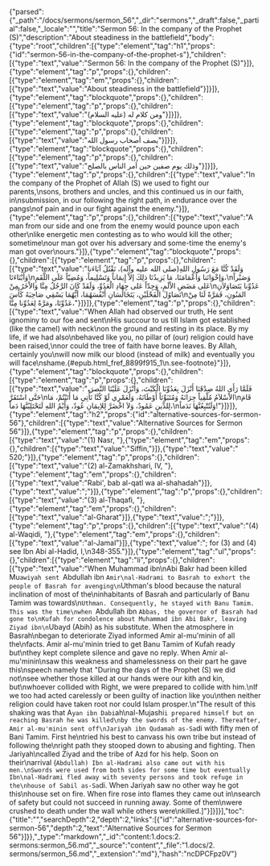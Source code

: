 {"parsed":{"_path":"/docs/sermons/sermon_56","_dir":"sermons","_draft":false,"_partial":false,"_locale":"","title":"Sermon 56:  In the company of the Prophet (S)","description":"About steadiness in the battlefield","body":{"type":"root","children":[{"type":"element","tag":"h1","props":{"id":"sermon-56-in-the-company-of-the-prophet-s"},"children":[{"type":"text","value":"Sermon 56:  In the company of the Prophet (S)"}]},{"type":"element","tag":"p","props":{},"children":[{"type":"element","tag":"em","props":{},"children":[{"type":"text","value":"About steadiness in the battlefield"}]}]},{"type":"element","tag":"blockquote","props":{},"children":[{"type":"element","tag":"p","props":{},"children":[{"type":"text","value":"ومن كلام له (عليه السلام)"}]}]},{"type":"element","tag":"blockquote","props":{},"children":[{"type":"element","tag":"p","props":{},"children":[{"type":"text","value":"يصف أصحاب رسول الله"}]}]},{"type":"element","tag":"blockquote","props":{},"children":[{"type":"element","tag":"p","props":{},"children":[{"type":"text","value":"وذلك يوم صفين حين أمر الناس بالصلح"}]}]},{"type":"element","tag":"p","props":{},"children":[{"type":"text","value":"In the company of the Prophet of Allah (S) we used to fight our parents,\nsons, brothers and uncles, and this continued us in our faith, in\nsubmission, in our following the right path, in endurance over the pangs\nof pain and in our fight against the enemy."}]},{"type":"element","tag":"p","props":{},"children":[{"type":"text","value":"A man from our side and one from the enemy would pounce upon each other\nlike energetic men contesting as to who would kill the other; sometime\nour man got over his adversary and some-time the enemy's man got over\nours."}]},{"type":"element","tag":"blockquote","props":{},"children":[{"type":"element","tag":"p","props":{},"children":[{"type":"text","value":"وَلَقَدْ كُنَّا مَعَ رَسُولِ اللهِ(صلى الله عليه وآله)، نَقْتُلُ آبَاءَنا وَأَبْنَاءَنَا\nوَإخْوَانَنا وَأَعْمَامَنَا، مَا يَزِيدُنَا ذلِكَ إلاَّ إِيمَاناً وَتَسْلِيماً، وَمُضِيّاً عَلَى اللَّقَمِ،\nوَصَبْراً عَلى مَضَضِ الاْلَمِ، وَجِدّاً عَلى جِهَادِ الْعَدُوِّ، وَلَقَدْ كَانَ الرَّجُلُ مِنَّا وَالاْخَرُ مِنْ\nعَدُوِّنا يَتَصَاوَلاَنِ تَصَاوُلَ الْفَحْلَيْنِ، يَتَخَالَسَانِ أَنْفُسَهُمَا، أيُّهُمَا يَسْقِي صَاحِبَهُ كَأْسَ\nالمَنُونِ، فَمَرَّةً لَنَا مِنْ عَدُوِّنَا، ومَرَّةً لِعَدُوِّنا مِنَّا،"}]}]},{"type":"element","tag":"p","props":{},"children":[{"type":"text","value":"When Allah had observed our truth, He sent ignominy to our foe and sent\nHis succour to us till Islam got established (like the camel) with neck\non the ground and resting in its place. By my life, if we had also\nbehaved like you, no pillar of (our) religion could have been raised,\nnor could the tree of faith have borne leaves. By Allah, certainly you\nwill now milk our blood (instead of milk) and eventually you will face\nshame.{#epub.html_fref_8899f915_1\n.see-footnote}"}]},{"type":"element","tag":"blockquote","props":{},"children":[{"type":"element","tag":"p","props":{},"children":[{"type":"text","value":"فَلَمَّا رَأَى اللهُ صِدْقَنَا أَنْزَلَ بِعَدُوِّنَا الْكَبْتَ، وَأَنْزَلَ عَلَيْنَا النَّصرَ، حَتَّى اسْتَقَرَّ\nالاْسْلاَمُ مُلْقِياً جِرَانَهُ وَمُتَبَوِّئاً أَوْطَانَهُ، وَلَعَمْرِي لَوْ كُنَّا نَأْتِي مَا أَتَيْتُمْ، مَا\nقَامَ لِلدِّينِ عَمُودٌ، وَلاَ اخْضَرَّ لِلاِيمَانِ عُودٌ، وَأَيْمُ اللهِ لَتَحْتَلِبُنَّهَا دَماً،\nوَلَتُتْبِعُنَّهَا نَدَماً!"}]}]},{"type":"element","tag":"h2","props":{"id":"alternative-sources-for-sermon-56"},"children":[{"type":"text","value":"Alternative Sources for Sermon 56"}]},{"type":"element","tag":"p","props":{},"children":[{"type":"text","value":"(1) Nasr, "},{"type":"element","tag":"em","props":{},"children":[{"type":"text","value":"Siffin,"}]},{"type":"text","value":" 520;"}]},{"type":"element","tag":"p","props":{},"children":[{"type":"text","value":"(2) al-Zamakhshari, IV, "},{"type":"element","tag":"em","props":{},"children":[{"type":"text","value":"Rabi', bab al-qatl wa al-shahadah"}]},{"type":"text","value":";"}]},{"type":"element","tag":"p","props":{},"children":[{"type":"text","value":"(3) al-Thaqafi, "},{"type":"element","tag":"em","props":{},"children":[{"type":"text","value":"al-Gharat"}]},{"type":"text","value":";"}]},{"type":"element","tag":"p","props":{},"children":[{"type":"text","value":"(4) al-Waqidi, "},{"type":"element","tag":"em","props":{},"children":[{"type":"text","value":"al-Jamal"}]},{"type":"text","value":"; for (3) and (4) see Ibn Abi al-Hadid, I,\n348-355."}]},{"type":"element","tag":"ul","props":{},"children":[{"type":"element","tag":"li","props":{},"children":[{"type":"text","value":"When Muhammad ibn\nAbi Bakr had been killed Mu`awiyah sent `Abdullah ibn `Amir\nal-Hadrami to Basrah to exhort the people of Basrah for avenging\n`Uthman's blood because the natural inclination of most of the\ninhabitants of Basrah and particularly of Banu Tamim was towards\n`Uthman. Consequently, he stayed with Banu Tamim. This was the time\nwhen `Abdullah ibn `Abbas, the governor of Basrah had gone to\nKufah for condolence about Muhammad ibn Abi Bakr, leaving Ziyad ibn\n`Ubayd (Abih) as his substitute. When the atmosphere in Basrah\nbegan to deteriorate Ziyad informed Amir al-mu'minin of all the\nfacts. Amir al-mu'minin tried to get Banu Tamim of Kufah ready but\nthey kept complete silence and gave no reply. When Amir al-mu'minin\nsaw this weakness and shamelessness on their part he gave this\nspeech namely that \"During the days of the Prophet (S) we did not\nsee whether those killed at our hands were our kith and kin, but\nwhoever collided with Right, we were prepared to collide with him.\nIf we too had acted carelessly or been guilty of inaction like you\nthen neither religion could have taken root nor could Islam prosper.\n\"The result of this shaking was that A`yan ibn Dabi`ah\nal-Mujashi`i prepared himself but on reaching Basrah he was killed\nby the swords of the enemy. Thereafter, Amir al-mu'minin sent off\nJariyah ibn Qudamah as-Sa`di with fifty men of Bani Tamim. First he\ntried his best to canvass his own tribe but instead of following the\nright path they stooped down to abusing and fighting. Then Jariyah\ncalled Ziyad and the tribe of Azd for his help. Soon on their\narrival (`Abdullah) Ibn al-Hadrami also came out with his men.\nSwords were used from both sides for some time but eventually Ibn\nal-Hadrami fled away with seventy persons and took refuge in the\nhouse of Sabil as-Sa`di. When Jariyah saw no other way he got this\nhouse set on fire. When fire rose into flames they came out in\nsearch of safety but could not succeed in running away. Some of them\nwere crushed to death under the wall while others were\nkilled.]"}]}]}],"toc":{"title":"","searchDepth":2,"depth":2,"links":[{"id":"alternative-sources-for-sermon-56","depth":2,"text":"Alternative Sources for Sermon 56"}]}},"_type":"markdown","_id":"content:1.docs:2. sermons:sermon_56.md","_source":"content","_file":"1.docs/2. sermons/sermon_56.md","_extension":"md"},"hash":"ncDPCFpz0V"}